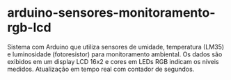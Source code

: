 # arduino-sensores-monitoramento-rgb-lcd
Sistema com Arduino que utiliza sensores de umidade, temperatura (LM35) e luminosidade (fotoresistor) para monitoramento ambiental. Os dados são exibidos em um display LCD 16x2 e cores em LEDs RGB indicam os níveis medidos. Atualização em tempo real com contador de segundos.
